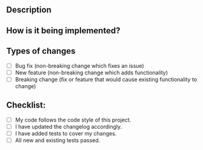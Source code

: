 ## Description
<!--- Describe your changes in detail -->

## How is it being implemented?
<!--- Please describe in detail how you implemented your changes. -->
<!--- Include details of your implemented environment, and the tests you ran to -->

## Types of changes
<!--- What types of changes does your code introduce? Put an `x` in all the boxes that apply: -->
- [ ] Bug fix (non-breaking change which fixes an issue)
- [ ] New feature (non-breaking change which adds functionality)
- [ ] Breaking change (fix or feature that would cause existing functionality to change)

## Checklist:
<!--- Go over all the following points, and put an `x` in all the boxes that apply. -->
- [ ] My code follows the code style of this project.
- [ ] I have updated the changelog accordingly.
- [ ] I have added tests to cover my changes.
- [ ] All new and existing tests passed.
